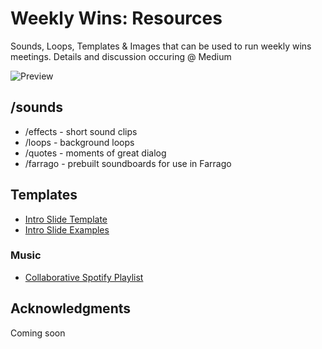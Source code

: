 # Weekly Wins: Resources
Sounds, Loops, Templates & Images that can be used to run weekly wins meetings.
Details and discussion occuring @ Medium

![Preview](https://i.imgur.com/zmXSn6d.gif)

## /sounds
- /effects - short sound clips
- /loops - background loops
- /quotes - moments of great dialog
- /farrago - prebuilt soundboards for use in Farrago

## Templates
- [Intro Slide Template](https://docs.google.com/presentation/d/1F3o0PdgPrABnQcfayje7ynvTqDVAAu5zIQPLF8OEzRg)
- [Intro Slide Examples](https://docs.google.com/presentation/d/1jtgpr5Mg6vYsmKRdUi81bGDiVVJc7Jp53vYpcKJuum8)

### Music
- [Collaborative Spotify Playlist](https://open.spotify.com/user/121186116/playlist/3bBQ52Ksd6SsLeIfDd6wIS?si=OyVrky6jStCHf3sMsw44Sg)

## Acknowledgments
Coming soon

